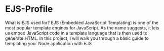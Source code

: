 # EJS-Profile
What is EJS used for?
EJS (Embedded JavaScript Templating) is one of the most popular template engines for JavaScript. As the name suggests, it lets us embed JavaScript code in a template language that is then used to generate HTML. In this project, I will walk you through a basic guide to templating your Node application with EJS

